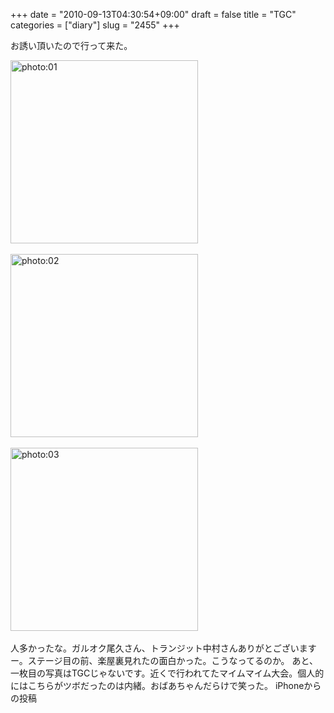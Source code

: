 +++
date = "2010-09-13T04:30:54+09:00"
draft = false
title = "TGC"
categories = ["diary"]
slug = "2455"
+++

お誘い頂いたので行って来た。
<div align="left"><a href="/images/ameblo/blog_import_4f7a3a26a9901.jpg"><img src="/images/ameblo/blog_import_4f7a3a26a9901.jpg" alt="photo:01" width="300" height="293" border="0" /></a></div><br clear="all" />
<div align="left"><a href="/images/ameblo/blog_import_4f7a3a27335d0.jpg"><img src="/images/ameblo/blog_import_4f7a3a27335d0.jpg" alt="photo:02" width="300" height="293" border="0" /></a></div><br clear="all" />
<div align="left"><a href="/images/ameblo/blog_import_4f7a3a282d715.jpg"><img src="/images/ameblo/blog_import_4f7a3a282d715.jpg" alt="photo:03" width="300" height="293" border="0" /></a></div><br clear="all" />
人多かったな。ガルオク尾久さん、トランジット中村さんありがとございますー。ステージ目の前、楽屋裏見れたの面白かった。こうなってるのか。
あと、一枚目の写真はTGCじゃないです。近くで行われてたマイムマイム大会。個人的にはこちらがツボだったのは内緒。おばあちゃんだらけで笑った。
iPhoneからの投稿
